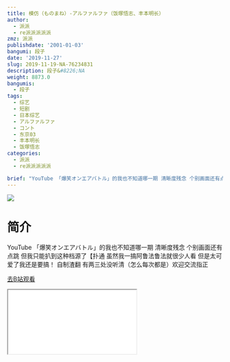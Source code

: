 ```yaml
---
title: 模仿（ものまね）-アルファルファ（饭塚悟志、丰本明长）
author:
  - 派派
  - re派派派派派
zmz: 派派
publishdate: '2001-01-03'
bangumi: 段子
date: '2019-11-27'
slug: 2019-11-19-NA-76234831
description: 段子&#8226;NA
weight: 8873.0
bangumis:
  - 段子
tags:
  - 综艺
  - 短剧
  - 日本综艺
  - アルファルファ
  - コント
  - 东京03
  - 丰本明长
  - 饭塚悟志
categories:
  - 派派
  - re派派派派派

brief: "YouTube 「爆笑オンエアバトル」的我也不知道哪一期 清晰度残念 个别画面还有点跳 但我只能扒到这种档源了【扑通 虽然我一搞阿鲁法鲁法就很少人看 但是太可爱了我还是要搞！ 自制渣翻 有两三处没听清（怎么每次都是）欢迎交流指正"
---
```

![](https://raw.githubusercontent.com/tcgriffith/owaraisite/master/static/tmpimg/faada85dced1dcc6052c86af4d277613107cdddc.jpg.480.jpg)
# 简介  
YouTube 「爆笑オンエアバトル」的我也不知道哪一期
清晰度残念 个别画面还有点跳 但我只能扒到这种档源了【扑通
虽然我一搞阿鲁法鲁法就很少人看 但是太可爱了我还是要搞！
自制渣翻 有两三处没听清（怎么每次都是）欢迎交流指正  

[去B站观看](https://www.bilibili.com/video/av76234831/)
<div class ="resp-container"><iframe class="testiframe" src="//player.bilibili.com/player.html?aid=76234831"", scrolling="no", allowfullscreen="true" > </iframe></div> 
